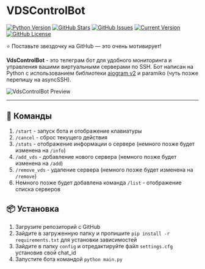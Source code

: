 # VDSControlBot

[![Python Version](https://img.shields.io/badge/Python-3.10-blue?style=for-the-badge)](https://www.python.org/) [![GitHub Stars](https://img.shields.io/github/stars/ilyhalight/VdsControlBot?logo=FemisioStars&style=for-the-badge)](https://github.com/ilyhalight/VdsControlBot/stargazers) [![GitHub Issues](https://img.shields.io/github/issues/ilyhalight/VdsControlBot?style=for-the-badge)](https://github.com/ilyhalight/VdsControlBot/issues) [![Current Version](https://img.shields.io/github/v/release/ilyhalight/VdsControlBot?style=for-the-badge)](https://github.com/ilyhalight/VdsControlBot) [![GitHub License](https://img.shields.io/github/license/ilyhalight/VdsControlBot?style=for-the-badge)](https://github.com/ilyhalight/VdsControlBot/blob/master/LICENSE)

⭐ Поставьте звездочку на GitHub — это очень мотивирует!

**VdsControlBot** - это телеграм бот для удобного мониторинга и управления вашими виртуальными серверами по SSH. Бот написан на Python с использованием библиотеки [aiogram v2](https://aiogram.dev/) и paramiko (чуть позже перепишу на asyncSSH). 

![VdsControlBot Preview](https://i.imgur.com/uJOB94B.png)

---

## 📜 Команды
1. `/start` - запуск бота и отображение клавиатуры
2. `/cancel` - сброс текущего действия
3. `/stats` - отображение информации о сервере (немного позже будет изменена на `/info`)
4. `/add_vds` - добавление нового сервера (немного позже будет изменена на `/add`)
5. `/remove_vds` - удаление сервера (немного позже будет изменена на `/remove`)
6. Немного позже будет добавлена команда `/list` - отображение списка серверов

## 📦 Установка
1. Загрузите репозиторий с GitHub
2. Зайдите в загруженную папку и пропишите `pip install -r requirements.txt` для установки зависимостей
3. Зайдите в папку `config` и отредактируйте файл `settings.cfg` установив свой chat_id
4. Запустите бота командой `python main.py`